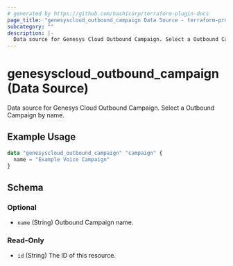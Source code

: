 ```yaml
---
# generated by https://github.com/hashicorp/terraform-plugin-docs
page_title: "genesyscloud_outbound_campaign Data Source - terraform-provider-genesyscloud"
subcategory: ""
description: |-
  Data source for Genesys Cloud Outbound Campaign. Select a Outbound Campaign by name.
---
```


# genesyscloud_outbound_campaign (Data Source)

Data source for Genesys Cloud Outbound Campaign. Select a Outbound Campaign by name.

## Example Usage

```terraform
data "genesyscloud_outbound_campaign" "campaign" {
  name = "Example Voice Campaign"
}
```

<!-- schema generated by tfplugindocs -->
## Schema

### Optional

- `name` (String) Outbound Campaign name.

### Read-Only

- `id` (String) The ID of this resource.


